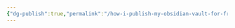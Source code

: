 ```yaml
---
{"dg-publish":true,"permalink":"/how-i-publish-my-obsidian-vault-for-free-using-quartz/","tags":["tutorial"],"created":"2025-01-03T21:32:08.184+08:00","updated":"2025-01-03T21:33:26.158+08:00"}
---
```


